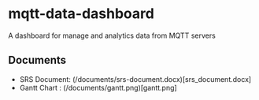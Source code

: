 # mqtt-data-dashboard

A dashboard for manage and analytics data from MQTT servers

## Documents

* SRS Document: (/documents/srs-document.docx)[srs_document.docx]
* Gantt Chart : (/documents/gantt.png)[gantt.png]
